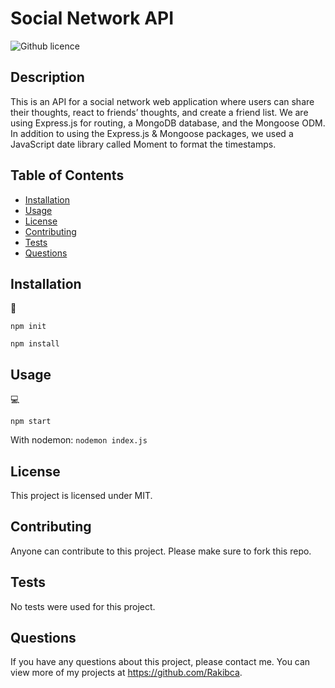 # Social Network API
![Github licence](http://img.shields.io/badge/license-MIT-blue.svg)

## Description
This is an API for a social network web application where users can share their thoughts, react to friends’ thoughts, and create a friend list. We are using Express.js for routing, a MongoDB database, and the Mongoose ODM. In addition to using the Express.js & Mongoose packages, we used a JavaScript date library called Moment to format the timestamps.

## Table of Contents
* [Installation](#installation)
* [Usage](#usage)
* [License](#license)
* [Contributing](#contributing)
* [Tests](#tests)
* [Questions](#questions)

## Installation
💾   

`npm init`

`npm install`

## Usage
💻

`npm start`

With nodemon: `nodemon index.js`

## License
This project is licensed under MIT.

## Contributing
Anyone can contribute to this project. Please make sure to fork this repo.

## Tests
No tests were used for this project.

## Questions
If you have any questions about this project, please contact me.
You can view more of my projects at https://github.com/Rakibca.
